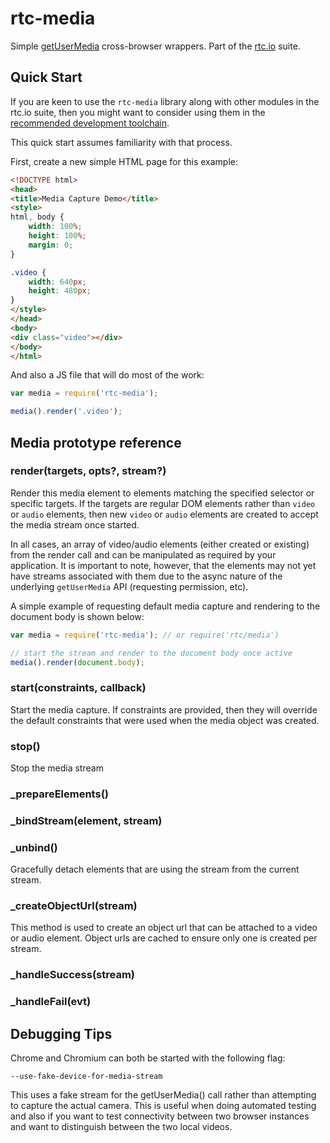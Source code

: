 # rtc-media

Simple [getUserMedia](http://dev.w3.org/2011/webrtc/editor/getusermedia.html)
cross-browser wrappers.  Part of the [rtc.io](http://rtc.io/) suite.

## Quick Start

If you are keen to use the `rtc-media` library along with other modules in 
the rtc.io suite, then you might want to consider using them in the 
[recommended development toolchain](http://docs.rtc.io/development-toolchain).

This quick start assumes familiarity with that process.

First, create a new simple HTML page for this example:

```html
<!DOCTYPE html>
<head>
<title>Media Capture Demo</title>
<style>
html, body {
    width: 100%;
    height: 100%;
    margin: 0;
}

.video {
    width: 640px;
    height: 480px;
}
</style>
</head>
<body>
<div class="video"></div>
</body>
</html>
```

And also a JS file that will do most of the work:

```js
var media = require('rtc-media');

media().render('.video');
```

## Media prototype reference

### render(targets, opts?, stream?)

Render this media element to elements matching the specified selector or
specific targets.  If the targets are regular DOM elements rather than 
`video` or `audio` elements, then new `video` or `audio` elements are 
created to accept the media stream once started.

In all cases, an array of video/audio elements (either created or 
existing) from the render call and can be manipulated as required by 
your application.  It is important to note, however, that the elements
may not yet have streams associated with them due to the async nature
of the underlying `getUserMedia` API (requesting permission, etc).

A simple example of requesting default media capture and rendering to the 
document body is shown below:

```js
var media = require('rtc-media'); // or require('rtc/media')

// start the stream and render to the document body once active
media().render(document.body);
```

### start(constraints, callback)

Start the media capture.  If constraints are provided, then they will 
override the default constraints that were used when the media object was 
created.

### stop()

Stop the media stream

### _prepareElements()

### _bindStream(element, stream)

### _unbind()

Gracefully detach elements that are using the stream from the 
current stream.

### _createObjectUrl(stream)

This method is used to create an object url that can be attached to a video
or audio element.  Object urls are cached to ensure only one is created
per stream.

### _handleSuccess(stream)

### _handleFail(evt)

## Debugging Tips

Chrome and Chromium can both be started with the following flag:

```
--use-fake-device-for-media-stream
```

This uses a fake stream for the getUserMedia() call rather than attempting
to capture the actual camera.  This is useful when doing automated testing
and also if you want to test connectivity between two browser instances and
want to distinguish between the two local videos.
